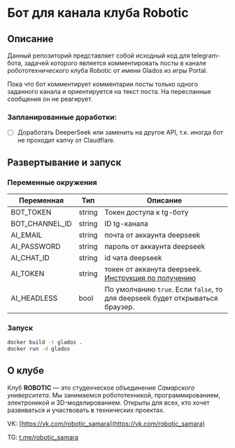 # Бот для канала клуба Robotic


## Описание
Данный репозиторий представляет собой исходный код для telegram-бота, задачей которого является комментировать посты в канале робототехнического клуба Robotic от имени Glados из игры Portal.

Пока что бот комментирует комментарии посты только одного заданного канала и ориентируется на текст поста. На пересланные сообщения он не реагирует.
### Запланированные доработки:
- [ ] Доработать DeeperSeek или заменить на другое API, т.к. иногда бот не проходит капчу от Claudflare.

## Развертывание и запуск
### Переменные окружения

| Переменная | Тип | Описание
|----------|----------|---------
| BOT_TOKEN | string   | Токен доступа к tg-боту
| BOT_CHANNEL_ID | string  | ID tg-канала
| AI_EMAIL | string | почта от аккаунта deepseek
| AI_PASSWORD | string | пароль от аккаунта deepseek
| AI_CHAT_ID | string | id чата deepseek
| AI_TOKEN | string | токен от акканута deepseek. [Инструкция по получению](https://github.com/Sapdotten/DeeperSeek/tree/main/docs#obtaining-the-session-token)
| AI_HEADLESS | bool | По умолчанию `true`. Если `false`, то для deepseek будет открываться браузер.

### Запуск
```sh
docker build -t glados .
docker run -d glados
```

## О клубе
Клуб **ROBOTIC** — это студенческое объединение *Самарского университета*. Мы занимаемся робототехникой, программированием, электроникой и 3D-моделированием. Открыты для всех, кто хочет развиваться и участвовать в технических проектах.

VK: [https://vk.com/robotic_samara](https://vk.com/robotic_samara)

TG: [t.me/robotic_samara](t.me/robotic_samara)

